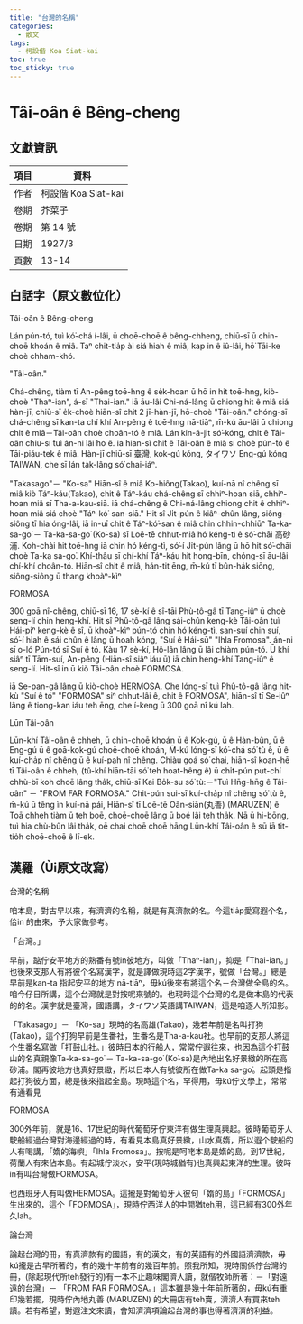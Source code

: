 ```yaml
---
title: "台灣的名稱"
categories:
  - 散文
tags:
  - 柯設偕 Koa Siat-kai
toc: true
toc_sticky: true
---
```


# Tâi-oân ê Bêng-cheng

## 文獻資訊

| 項目 | 資料 |
|---|---|
| 作者 | 柯設偕 Koa Siat-kai |
| 卷期 | 芥菜子 |
| 卷期 | 第 14 號 |
| 日期 | 1927/3 |
| 頁數 | 13-14 |

## 白話字（原文數位化）

Tâi-oân ê Bêng-cheng

Lán pún-tó, tuì kó͘-chá í-lâi, ū choē-choē ê bêng-chheng, chiū-sī ū chin-choē khoán ê miâ. Taⁿ chit-tia̍p ài siá hiah ê miâ, kap in ê iû-lâi, hō͘ Tāi-ke choè chham-khó.

"Tâi-oân."

Chá-chêng, tiàm tī An-pêng toē-hng ê se̍k-hoan ū hō in hit toē-hng, kiò-choè "Thaⁿ-ian", á-sī "Thai-ian." iā āu-lâi Chi-ná-lâng ū chiong hit ê miâ siá hàn-jī, chiū-sī e̍k-choè hiān-sî chit 2 jī-hàn-jī, hō-choè "Tâi-oân." chóng-sī chá-chêng sī kan-ta chí khí An-pêng ê toē-hng nā-tiāⁿ, m̄-kú āu-lâi ū chiong chit ê miâ－Tâi-oân choè choân-tó ê miâ. Lán kin-á-ji̍t só͘-kóng, chit ê Tâi-oân chiū-sī tuì án-ni lâi hō ê. iā hiān-sî chit ê Tâi-oân ê miâ sī choè pún-tó ê Tāi-piáu-tek ê miâ. Hàn-jī chiū-sī 臺灣, kok-gú kóng, タイワソ Eng-gú kóng TAIWAN, che sī lán ta̍k-lâng só͘ chai-iáⁿ.

"Takasago"－ "Ko-sa" Hiān-sî ê miâ Ko-hiông(Takao), kuí-nā nî chêng sī miâ kiò Táⁿ-káu(Takao), chit ê Táⁿ-káu chá-chêng sī chhiⁿ-hoan siā, chhiⁿ-hoan miâ sī Tha-a-kau-siā. iā chá-chêng ê Chi-ná-lâng chiong chit ê chhiⁿ-hoan miâ siá choè "Táⁿ-kó͘-san-siā." Hit sî Ji̍t-pún ê kiâⁿ-chûn lâng, siông-siông tī hia óng-lâi, iā in-uī chit ê Táⁿ-kó͘-san ê miâ chin chhin-chhiūⁿ Ta-ka-sa-go͘ － Ta-ka-sa-go͘ (Ko͘-sa) sī Loē-tē chhut-miâ hó kéng-tì ê só͘-chāi 高砂浦. Koh-chài hit toē-hng iā chin hó kéng-tì, só͘-í Ji̍t-pún lâng ū hō hit só͘-chāi choè Ta-ka sa-go͘. Khí-thâu sī chí-khí Táⁿ-káu hit hong-bīn, chóng-sī āu-lâi chí-khí choân-tó. Hiān-sî chit ê miâ, hán-tit ēng, m̄-kú tī bûn-ha̍k siōng, siông-siông ū thang khoàⁿ-kìⁿ

FORMOSA

300 goā nî-chêng, chiū-sī 16, 17 sè-kí ê sî-tāi Phù-tô-gâ tī Tang-iûⁿ ū choè seng-lí chin heng-khí. Hit sî Phû-tô-gâ lâng sái-chûn keng-kè Tâi-oân tuì Hái-piⁿ keng-kè ê sî, ū khoàⁿ-kìⁿ pún-tó chin hó kéng-tì, san-suí chin suí, só͘-í hiah ê sái chûn ê lâng ū hoah kóng, "Suí ê Hái-sū" "Ihla Fromosa". án-ni sī o-ló Pún-tó sī Suí ê tó. Kàu 17 sè-kí, Hô-lân lâng ū lâi chiàm pún-tó. Ū khí siâⁿ tī Tām-suí, An-pêng (Hiān-sî siâⁿ iáu ū) iā chin heng-khí Tang-iûⁿ ê seng-lí. Hit-sî in ū kiò Tâi-oân choè FORMOSA.

iā Se-pan-gâ lâng ū kiò-choè HERMOSA. Che lóng-sī tuì Phû-tô-gâ lâng hit-kù "Suí ê tó" "FORMOSA" siⁿ chhut-lâi ê, chit ê FORMOSA", hiān-sî tī Se-iûⁿ lâng ê tiong-kan iáu teh ēng, che í-keng ū 300 goā nî kú lah.

Lūn Tâi-oân

Lūn-khí Tâi-oân ê chheh, ū chin-choē khoán ū ê Kok-gú, ū ê Hàn-bûn, ū ê Eng-gú ū ê goā-kok-gú choē-choē khoán, M̄-kú lóng-sī kó͘-chá só͘ tù ê, ū ê kuí-cha̍p nî chêng ū ê kuí-pah nî chêng. Chiàu goá só͘ chai, hiān-sî koan-hē tī Tâi-oân ê chheh, (tû-khí hiān-tāi só͘ teh hoat-hêng ê) ū chi̍t-pún put-chí chhù-bī koh choē lâng tha̍k, chiū-sī Kai Bo̍k-su só͘ tù:－"Tuì Hn̄g-hn̄g ê Tâi-oân" － "FROM FAR FORMOSA." Chit-pún sui-sī kuí-cha̍p nî chêng só͘ tù ê, m̄-kú ū têng ìn kuí-nā pái, Hiān-sî tī Loē-tē Oân-siān(丸善) (MARUZEN) ê Toā chheh tiàm ū teh boē, choē-choē lâng ū boé lâi teh tha̍k. Nā ū hi-bōng, tuì hia chù-bûn lâi tha̍k, oē chai choē choē hāng Lūn-khí Tâi-oân ê sū iā tit-tio̍h choē-choē ê lī-ek.

## 漢羅（Ùi原文改寫）

台灣的名稱

咱本島，對古早以來，有濟濟的名稱，就是有真濟款的名。今這tia̍p愛寫遐个名，佮in 的由來，予大家做參考。

「台灣。」

早前，踮佇安平地方的熟番有號in彼地方，叫做「Thaⁿ-ian」，抑是「Thai-ian。」也後來支那人有將彼个名寫漢字，就是譯做現時這2字漢字，號做「台灣。」總是早前是kan-ta 指起安平的地方 nā-tiāⁿ，毋kú後來有將這个名－台灣做全島的名。咱今仔日所講，這个台灣就是對按呢來號的。也現時這个台灣的名是做本島的代表的的名。漢字就是臺灣，國語講，タイワソ英語講TAIWAN，這是咱逐人所知影。

「Takasago」－ 「Ko-sa」現時的名高雄(Takao)，幾若年前是名叫打狗(Takao)，這个打狗早前是生番社，生番名是Tha-a-kau社。也早前的支那人將這个生番名寫做「打鼓山社。」彼時日本的行船人，常常佇遐往來，也因為這个打鼓山的名真親像Ta-ka-sa-go͘ － Ta-ka-sa-go͘ (Ko͘-sa)是內地出名好景緻的所在高砂浦。閣再彼地方也真好景緻，所以日本人有號彼所在做Ta-ka sa-go͘。起頭是指起打狗彼方面，總是後來指起全島。現時這个名，罕得用，毋kú佇文學上，常常有通看見

FORMOSA

300外年前，就是16、17世紀的時代葡萄牙佇東洋有做生理真興起。彼時葡萄牙人駛船經過台灣對海邊經過的時，有看見本島真好景緻，山水真媠，所以遐个駛船的人有喝講，「媠的海嶼」「Ihla Fromosa」。按呢是呵咾本島是媠的島。到17世紀，荷蘭人有來佔本島。有起城佇淡水，安平(現時城猶有)也真興起東洋的生理。彼時in有叫台灣做FORMOSA。

也西班牙人有叫做HERMOSA。這攏是對葡萄牙人彼句「媠的島」「FORMOSA」生出來的，這个「FORMOSA」，現時佇西洋人的中間猶teh用，這已經有300外年久lah。

論台灣

論起台灣的冊，有真濟款有的國語，有的漢文，有的英語有的外國語濟濟款，毋kú攏是古早所著的，有的幾十年前有的幾百年前。照我所知，現時關係佇台灣的冊，(除起現代所teh發行的)有一本不止趣味閣濟人讀，就偕牧師所著：－「對遠遠的台灣」－ 「FROM FAR FORMOSA。」這本雖是幾十年前所著的，毋kú有重印幾若擺，現時佇內地丸善 (MARUZEN) 的大冊店有teh賣，濟濟人有買來teh讀。若有希望，對遐注文來讀，會知濟濟項論起台灣的事也得著濟濟的利益。
